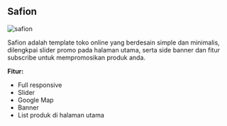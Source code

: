 Safion
------------

![safion](http://jarvis-store.com/themes/master-tema/safion/safion-preview.jpg)

Safion adalah template toko online yang berdesain simple dan minimalis, dilengkpai slider promo pada halaman utama, serta side banner dan fitur subscribe untuk mempromosikan produk anda.

**Fitur:**
 - Full responsive 
 - Slider 
 - Google Map 
 - Banner
 - List produk di halaman utama
